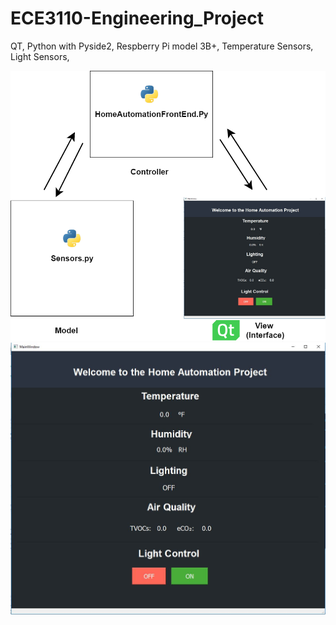 # ECE3110-Engineering_Project

QT, 
Python with Pyside2,
Respberry Pi model 3B+,
Temperature Sensors,
Light Sensors,

![](Agritecture.png)
![](Capture.JPG)
